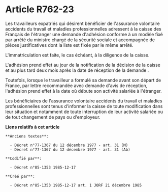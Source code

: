 # Article R762-23

Les travailleurs expatriés qui désirent bénéficier de l'assurance volontaire accidents du travail et maladies
professionnelles adressent à la caisse des Français de l'étranger une demande d'adhésion conforme à un modèle fixé par arrêté
du ministre chargé de la sécurité sociale et accompagnée de pièces justificatives dont la liste est fixée par le même
arrêté. 

L'immatriculation est faite, le cas échéant, à la diligence de la caisse. 

L'adhésion prend effet au jour de la notification de la décision de la caisse et au plus tard deux mois après la date de
réception de la demande       . 

Toutefois, lorsque le travailleur a formulé sa demande avant son départ de France, par lettre recommandée avec demande d'avis
de réception, l'adhésion prend effet à la date où débute son activité salariée à l'étranger. 

Les bénéficiaires de l'assurance volontaire accidents du travail et maladies professionnelles sont tenus d'informer la caisse
de toute modification dans leur situation et notamment de toute interruption de leur activité salariée ou de tout changement
de pays ou d'employeur.

**Liens relatifs à cet article**

	**Anciens textes**:

	  - Décret n°77-1367 du 12 décembre 1977 - art. 31 (M)
	  - Décret n°77-1367 du 12 décembre 1977 - art. 31 (Ab)

	**Codifié par**:

	  - Décret n°85-1353 1985-12-17

	**Créé par**:

	  - Décret n°85-1353 1985-12-17 art. 1 JORF 21 décembre 1985
